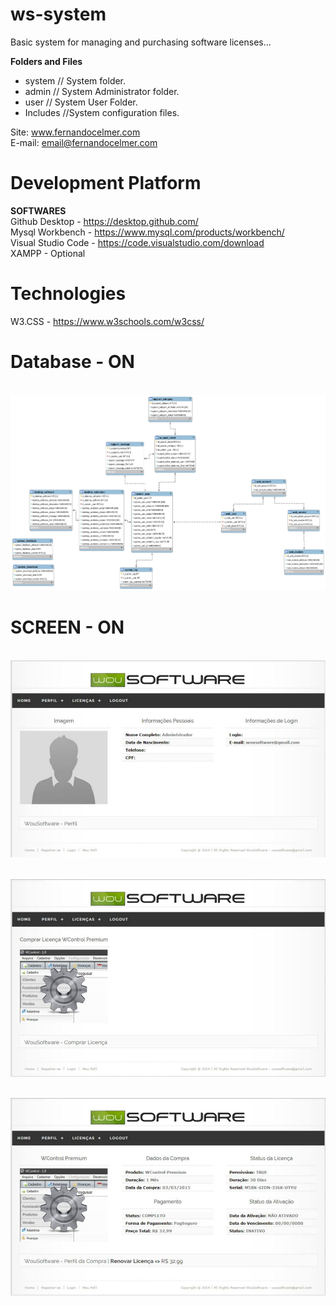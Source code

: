 # ws-system

Basic system for managing and purchasing software licenses...

<p><b>Folders and Files</b></p>
<ul>
  <li>system // System folder.</li>
  <li>admin // System Administrator folder.</li>
  <li>user // System User Folder.</li>
  <li>Includes //System configuration files.</li>
</ul>

Site: www.fernandocelmer.com
</br>
E-mail: email@fernandocelmer.com

# Development Platform
<b>SOFTWARES</b><br>
Github Desktop - https://desktop.github.com/ <br>
Mysql Workbench - https://www.mysql.com/products/workbench/ <br>
Visual Studio Code - https://code.visualstudio.com/download <br>
XAMPP - Optional

# Technologies
W3.CSS - https://www.w3schools.com/w3css/ <br> 


# Database - ON
<br>
<img src="https://github.com/FernandoCelmer/ws-system/blob/master/DataBase/db_system.png?raw=true"></p>

# SCREEN - ON 
<br>
<img src="https://github.com/FernandoCelmer/ws-system/blob/master/Design/ws-system_01.jpg?raw=true"></p>
<br>
<img src="https://github.com/FernandoCelmer/ws-system/blob/master/Design/ws-system_02.jpg?raw=true"></p>
<br>
<img src="https://github.com/FernandoCelmer/ws-system/blob/master/Design/ws-system_03.jpg?raw=true"></p>
